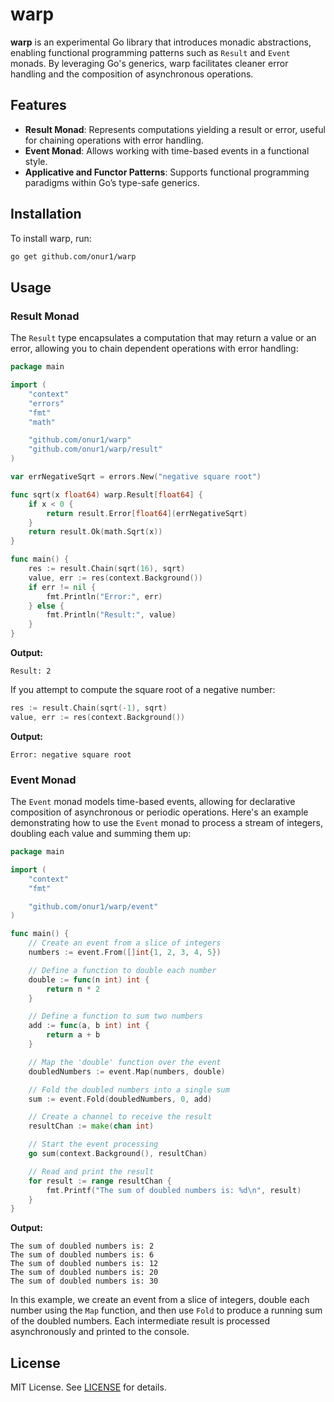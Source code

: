 
# warp

**warp** is an experimental Go library that introduces monadic abstractions, enabling functional programming patterns such as `Result` and `Event` monads. By leveraging Go's generics, warp facilitates cleaner error handling and the composition of asynchronous operations.

## Features

- **Result Monad**: Represents computations yielding a result or error, useful for chaining operations with error handling.
- **Event Monad**: Allows working with time-based events in a functional style.
- **Applicative and Functor Patterns**: Supports functional programming paradigms within Go’s type-safe generics.

## Installation

To install warp, run:

```sh
go get github.com/onur1/warp
```

## Usage

### Result Monad

The `Result` type encapsulates a computation that may return a value or an error, allowing you to chain dependent operations with error handling:

```go
package main

import (
    "context"
    "errors"
    "fmt"
    "math"

    "github.com/onur1/warp"
    "github.com/onur1/warp/result"
)

var errNegativeSqrt = errors.New("negative square root")

func sqrt(x float64) warp.Result[float64] {
    if x < 0 {
        return result.Error[float64](errNegativeSqrt)
    }
    return result.Ok(math.Sqrt(x))
}

func main() {
    res := result.Chain(sqrt(16), sqrt)
    value, err := res(context.Background())
    if err != nil {
        fmt.Println("Error:", err)
    } else {
        fmt.Println("Result:", value)
    }
}
```

**Output:**

```
Result: 2
```

If you attempt to compute the square root of a negative number:

```go
res := result.Chain(sqrt(-1), sqrt)
value, err := res(context.Background())
```

**Output:**

```
Error: negative square root
```

### Event Monad

The `Event` monad models time-based events, allowing for declarative composition of asynchronous or periodic operations. Here's an example demonstrating how to use the `Event` monad to process a stream of integers, doubling each value and summing them up:

```go
package main

import (
    "context"
    "fmt"

    "github.com/onur1/warp/event"
)

func main() {
    // Create an event from a slice of integers
    numbers := event.From([]int{1, 2, 3, 4, 5})

    // Define a function to double each number
    double := func(n int) int {
        return n * 2
    }

    // Define a function to sum two numbers
    add := func(a, b int) int {
        return a + b
    }

    // Map the 'double' function over the event
    doubledNumbers := event.Map(numbers, double)

    // Fold the doubled numbers into a single sum
    sum := event.Fold(doubledNumbers, 0, add)

    // Create a channel to receive the result
    resultChan := make(chan int)

    // Start the event processing
    go sum(context.Background(), resultChan)

    // Read and print the result
    for result := range resultChan {
        fmt.Printf("The sum of doubled numbers is: %d\n", result)
    }
}
```

**Output:**

```
The sum of doubled numbers is: 2
The sum of doubled numbers is: 6
The sum of doubled numbers is: 12
The sum of doubled numbers is: 20
The sum of doubled numbers is: 30
```

In this example, we create an event from a slice of integers, double each number using the `Map` function, and then use `Fold` to produce a running sum of the doubled numbers. Each intermediate result is processed asynchronously and printed to the console.

## License

MIT License. See [LICENSE](LICENSE) for details.
